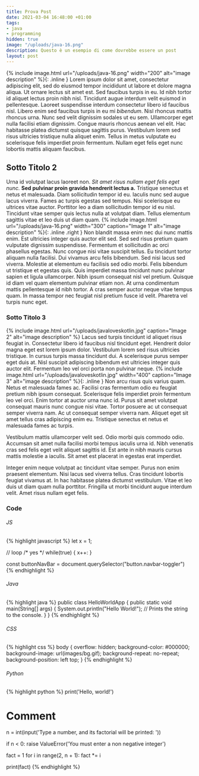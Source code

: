 ```yaml
---
title: Prova Post
date: 2021-03-04 16:48:00 +01:00
tags:
- java
- programming
hidden: true
image: "/uploads/java-16.png"
description: Questo è un esempio di come dovrebbe essere un post
layout: post
---
```


{% include image.html url="/uploads/java-16.png" width="200" alt="image description"  %}{: .inline }
Lorem ipsum dolor sit amet, consectetur adipiscing elit, sed do eiusmod tempor incididunt ut labore et dolore magna aliqua. Ut ornare lectus sit amet est. Sed faucibus turpis in eu. Id nibh tortor id aliquet lectus proin nibh nisl. Tincidunt augue interdum velit euismod in pellentesque. Laoreet suspendisse interdum consectetur libero id faucibus nisl. Libero enim sed faucibus turpis in eu mi *bibendum*. Nisl rhoncus mattis rhoncus urna. Nunc sed velit dignissim sodales ut eu sem. Ullamcorper eget nulla facilisi etiam dignissim. Congue mauris rhoncus aenean vel elit. Hac habitasse platea dictumst quisque sagittis purus. Vestibulum lorem sed risus ultricies tristique nulla aliquet enim. Tellus in metus vulputate eu scelerisque felis imperdiet proin fermentum. Nullam eget felis eget nunc lobortis mattis aliquam faucibus.

## Sotto Titolo 2

Urna id volutpat lacus laoreet non. _Sit amet risus nullam eget felis eget nunc._ __Sed pulvinar proin gravida hendrerit lectus a.__ Tristique senectus et netus et malesuada. Diam sollicitudin tempor id eu. Iaculis nunc sed augue lacus viverra. Fames ac turpis egestas sed tempus. Nisi scelerisque eu ultrices vitae auctor. Porttitor leo a diam sollicitudin tempor id eu nisl. Tincidunt vitae semper quis lectus nulla at volutpat diam. Tellus elementum sagittis vitae et leo duis ut diam quam.
{% include image.html url="/uploads/java-16.png" width="300" caption="Image 1" alt="image description" %}{: .inline .right }
Non blandit massa enim nec dui nunc mattis enim. Est ultricies integer quis auctor elit sed. Sed sed risus pretium quam vulputate dignissim suspendisse. Fermentum et sollicitudin ac orci phasellus egestas. Nunc congue nisi vitae suscipit tellus. Eu tincidunt tortor aliquam nulla facilisi. Dui vivamus arcu felis bibendum. Sed nisi lacus sed viverra. Molestie at elementum eu facilisis sed odio morbi. Felis bibendum ut tristique et egestas quis. Quis imperdiet massa tincidunt nunc pulvinar sapien et ligula ullamcorper. Nibh ipsum consequat nisl vel pretium. Quisque id diam vel quam elementum pulvinar etiam non. At urna condimentum mattis pellentesque id nibh tortor. A cras semper auctor neque vitae tempus quam. In massa tempor nec feugiat nisl pretium fusce id velit. Pharetra vel turpis nunc eget.

### Sotto Titolo 3

{% include image.html url="/uploads/javaloveskotlin.jpg" caption="Image 2" alt="image description" %}
Lacus sed turpis tincidunt id aliquet risus feugiat in. Consectetur libero id faucibus nisl tincidunt eget. Hendrerit dolor magna eget est lorem ipsum dolor. Vestibulum lorem sed risus ultricies tristique. In cursus turpis massa tincidunt dui. A scelerisque purus semper eget duis at. Nisl suscipit adipiscing bibendum est ultricies integer quis auctor elit. Fermentum leo vel orci porta non pulvinar neque. 
{% include image.html url="/uploads/javaloveskotlin.jpg" width="400" caption="Image 3" alt="image description" %}{: .inline }
Non arcu risus quis varius quam. Netus et malesuada fames ac. Facilisi cras fermentum odio eu feugiat pretium nibh ipsum consequat. Scelerisque felis imperdiet proin fermentum leo vel orci. Enim tortor at auctor urna nunc id. Purus sit amet volutpat consequat mauris nunc congue nisi vitae. Tortor posuere ac ut consequat semper viverra nam. Ac ut consequat semper viverra nam. Aliquet eget sit amet tellus cras adipiscing enim eu. Tristique senectus et netus et malesuada fames ac turpis.

Vestibulum mattis ullamcorper velit sed. Odio morbi quis commodo odio. Accumsan sit amet nulla facilisi morbi tempus iaculis urna id. Nibh venenatis cras sed felis eget velit aliquet sagittis id. Est ante in nibh mauris cursus mattis molestie a iaculis. Sit amet est placerat in egestas erat imperdiet.

Integer enim neque volutpat ac tincidunt vitae semper. Purus non enim praesent elementum. Nisi lacus sed viverra tellus. Cras tincidunt lobortis feugiat vivamus at. In hac habitasse platea dictumst vestibulum. Vitae et leo duis ut diam quam nulla porttitor. Fringilla ut morbi tincidunt augue interdum velit. Amet risus nullam eget felis.

### Code

###### JS
{% highlight javascript %}
let x = 1;

// loop
/* yes */
while(true) {
    x++:
}

const buttonNavBar = document.querySelector("button.navbar-toggler")
{% endhighlight %}
###### Java
{% highlight java %}
public class HelloWorldApp {
    public static void main(String[] args) {
        System.out.println("Hello World!"); // Prints the string to the console.
    }
}
{% endhighlight %}
###### CSS
{% highlight css %}
body {
    overflow: hidden;
    background-color: #000000;
    background-image: url(images/bg.gif);
    background-repeat: no-repeat;
    background-position: left top;
}
{% endhighlight %}
###### Python
{% highlight python %}
print('Hello, world!')

# Comment
n = int(input('Type a number, and its factorial will be printed: '))

if n < 0:
    raise ValueError('You must enter a non negative integer')

fact = 1
for i in range(2, n + 1):
    fact *= i

print(fact)
{% endhighlight %}
